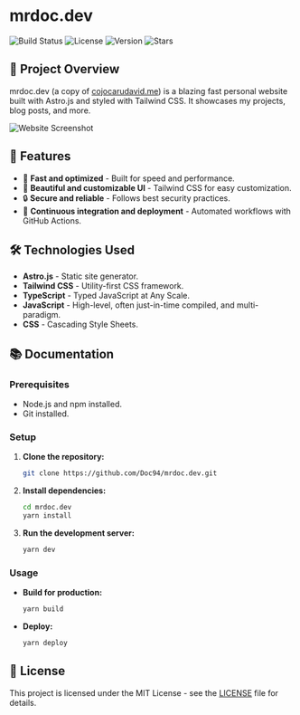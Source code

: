 # mrdoc.dev

![Build Status](https://img.shields.io/github/actions/workflow/status/doc94/mrdoc.dev/ci.yml)
![License](https://img.shields.io/github/license/doc94/mrdoc.dev)
![Version](https://img.shields.io/github/package-json/v/doc94/mrdoc.dev)
![Stars](https://img.shields.io/github/stars/doc94/mrdoc.dev?style=social)

## 🚀 Project Overview

mrdoc.dev (a copy of [cojocarudavid.me](https://github.com/cojocaru-david/cojocarudavid.me)) is a blazing fast personal website built with Astro.js and styled with Tailwind CSS. It showcases my projects, blog posts, and more.

![Website Screenshot](.github/smartmockups_m1jn1m6x.jpg)

## 🌟 Features

- 🚀 **Fast and optimized** - Built for speed and performance.
- 🎨 **Beautiful and customizable UI** - Tailwind CSS for easy customization.
- 🔒 **Secure and reliable** - Follows best security practices.
- 🔄 **Continuous integration and deployment** - Automated workflows with GitHub Actions.

## 🛠️ Technologies Used

- **Astro.js** - Static site generator.
- **Tailwind CSS** - Utility-first CSS framework.
- **TypeScript** - Typed JavaScript at Any Scale.
- **JavaScript** - High-level, often just-in-time compiled, and multi-paradigm.
- **CSS** - Cascading Style Sheets.

## 📚 Documentation

### Prerequisites

- Node.js and npm installed.
- Git installed.

### Setup

1. **Clone the repository:**

   ```sh
   git clone https://github.com/Doc94/mrdoc.dev.git
   ```

2. **Install dependencies:**

   ```sh
   cd mrdoc.dev
   yarn install
   ```

3. **Run the development server:**

   ```sh
   yarn dev
   ```

### Usage

- **Build for production:**

  ```sh
  yarn build
  ```

- **Deploy:**

  ```sh
  yarn deploy
  ```

## 📄 License

This project is licensed under the MIT License - see the [LICENSE](LICENSE) file for details.
